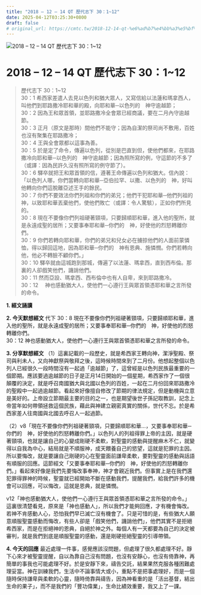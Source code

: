 ```yaml
---
title: "2018 – 12 – 14 QT 歷代志下 30：1~12"
date: 2025-04-12T03:25:30+0800
draft: false
# original_url: https://cmtc.tw/2018-12-14-qt-%e6%ad%b7%e4%bb%a3%e5%bf%97%e4%b8%8b-30%ef%bc%9a112
---
```


![2018 – 12 – 14 QT 歷代志下 30：1\~12](/images/qt.jpg   "2018 – 12 – 14 QT 歷代志下 30：1\~12")

# 2018 – 12 – 14 QT 歷代志下 30：1\~12

> 歷代志下 30：1\~12  
> 30：1 希西家差遣人去見以色列和猶大眾人，又寫信給以法蓮和瑪拿西人，叫他們到耶路撒冷耶和華的殿，向耶和華─以色列的　神守逾越節；  
> 30：2 因為王和眾首領，並耶路撒冷全會眾已經商議，要在二月內守逾越節。  
> 30：3 正月（原文是那時）間他們不能守；因為自潔的祭司尚不敷用，百姓也沒有聚集在耶路撒冷；  
> 30：4 王與全會眾都以這事為善。  
> 30：5 於是定了命令，傳遍以色列，從別是巴直到但，使他們都來，在耶路撒冷向耶和華─以色列的　神守逾越節；因為照所寫的例，守這節的不多了（或譯：因為民許久沒有照所寫的例守節了）。  
> 30：6 驛卒就把王和眾首領的信，遵著王命傳遍以色列和猶大。信內說：「以色列人哪，你們當轉向耶和華─亞伯拉罕、以撒、以色列的　神，好叫他轉向你們這脫離亞述王手的餘民。  
> 30：7 你們不要效法你們列祖和你們的弟兄；他們干犯耶和華─他們列祖的　神，以致耶和華丟棄他們，使他們敗亡（或譯：令人驚駭），正如你們所見的。  
> 30：8 現在不要像你們列祖硬著頸項，只要歸順耶和華，進入他的聖所，就是永遠成聖的居所；又要事奉耶和華─你們的　神，好使他的烈怒轉離你們。  
> 30：9 你們若轉向耶和華，你們的弟兄和兒女必在擄掠他們的人面前蒙憐恤，得以歸回這地，因為耶和華─你們的　神有恩典、施憐憫。你們若轉向他，他必不轉臉不顧你們。」  
> 30：10 驛卒就由這城跑到那城，傳遍了以法蓮、瑪拿西，直到西布倫。那裏的人卻戲笑他們，譏誚他們。  
> 30：11 然而亞設、瑪拿西、西布倫中也有人自卑，來到耶路撒冷。  
> 30：12 　神也感動猶大人，使他們一心遵行王與眾首領憑耶和華之言所發的命令。

**1. 經文誦讀**

**2.  今天默想經文**
代下 30：8 現在不要像你們列祖硬著頸項，只要歸順耶和華，進入他的聖所，就是永遠成聖的居所；又要事奉耶和華─你們的　神，好使他的烈怒轉離你們。  
30：12 神也感動猶大人，使他們一心遵行王與眾首領憑耶和華之言所發的命令。

**3. 分享默想經文**
（1）這裏記載的一段歷史，就是希西家王轉向神，潔淨聖殿、祭司與利未人，又向神獻祭與敬拜之後，這時候時間來到了二月份。他想起整個以色列人已經很久一段時間沒有一起過「逾越節」了，這曾經是以色列民族最重要的一個節期。應該要過逾越節的日子是正月14日開始的一個星期，希西家作了一個很顛覆的決定，就是呼召南國猶大與北國以色列的百姓，一起在二月份回來耶路撒冷的聖殿中一起過逾越節。看起來好像擅自修改了節期的律法規定，但是動機與立意是美好的。上帝設立節期最主要的目的之一，也是期望後世子孫記取教訓，記念上帝當年如何帶領拯救這個民族，藉此與神建立親密真實的關係，世代不忘。於是希西家差人往南國與北國去呼召人一起過節。

（2）v8「現在不要像你們列祖硬著頸項，只要歸順耶和華…，又要事奉耶和華─你們的　神，好使他的烈怒轉離你們。」以色列人的列祖得罪上帝的主因，就是硬著頸項，也就是讓自己的心變成剛硬不柔軟，對聖靈的感動與提醒麻木不仁，就變得以自我為中心，結局就是不順服神，成天餵養自己的慾望，這就是犯罪的主因。所以要悔改，就是要讓自己剛硬的心在聖靈面前謙卑柔軟，要對聖靈的感動與話語有順服的回應。這節經文「又要事奉耶和華─你們的　神，好使他的烈怒轉離你們。」看起來好像是我們先要悔改事奉神，神才會親近我們。但事實上是在我們還犯罪得罪神的時候，聖靈就已經開始不斷在感動我們，提醒我們，給我們許多的機會可以回應，可以悔改，這就是恩典，就是憐憫。

v12「神也感動猶大人，使他們一心遵行王與眾首領憑耶和華之言所發的命令。」這裏很清楚看見，原來是「神也感動人」，所以我們才能夠回應，才有機會悔改。若神不肯感動人心，恐怕我們早已滅亡沒有機會了。只是可惜的是，有些猶大人願意順服聖靈感動而悔改，有些人卻是「戲笑他們，譏誚他們」，他們其實不是拒絕希西家，而是在拒絕神的恩典，自絕於神之外。每個人有一天都要為自己的決定被審判，就是我們到底是順服聖靈的感動，還是剛硬拒絕聖靈的引導帶領。

**4. 今天的回應**
最近處理一件事，感覺應該沒問題，但處理了很久都處理不好。靜下心來才被聖靈提醒，自以為靠自己沒有問題，也沒有安靜心，也沒有倚靠神，再簡單的事我也可能處理不好。於是安靜下來，禱告交託，結果果然克服各種困難處理妥當。神在訓練我們，生活中不論事情大或小，重點不是把事處理好，而是一個隨時保持謙卑與柔軟的心靈，隨時倚靠與禱告，因為神看重的是「活出基督，結出生命的果子」，而不是我們的「豐功偉業」，生命比績效重要，我又上了一課。
